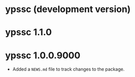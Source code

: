 # ypssc (development version)

# ypssc 1.1.0

# ypssc 1.0.0.9000

* Added a `NEWS.md` file to track changes to the package.

